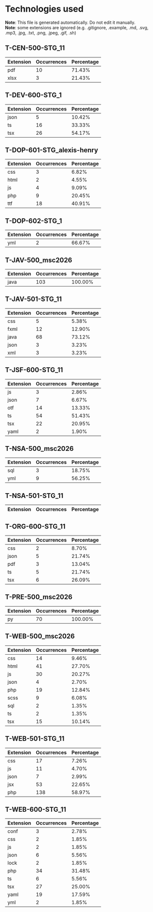 # Technologies used
**Note**: This file is generated automatically. Do not edit it manually.<br/>
**Note**: some extensions are ignored (e.g. .gitignore, .example, .md, .svg, .mp3, .jpg, .txt, .png, .jpeg, .gif, .sh)

## T-CEN-500-STG_11
| Extension | Occurrences | Percentage |
| --------- | ----------- | ---------- |
| pdf | 10 | 71.43% |
| xlsx | 3 | 21.43% |

## T-DEV-600-STG_1
| Extension | Occurrences | Percentage |
| --------- | ----------- | ---------- |
| json | 5 | 10.42% |
| ts | 16 | 33.33% |
| tsx | 26 | 54.17% |

## T-DOP-601-STG_alexis-henry
| Extension | Occurrences | Percentage |
| --------- | ----------- | ---------- |
| css | 3 | 6.82% |
| html | 2 | 4.55% |
| js | 4 | 9.09% |
| php | 9 | 20.45% |
| ttf | 18 | 40.91% |

## T-DOP-602-STG_1
| Extension | Occurrences | Percentage |
| --------- | ----------- | ---------- |
| yml | 2 | 66.67% |

## T-JAV-500_msc2026
| Extension | Occurrences | Percentage |
| --------- | ----------- | ---------- |
| java | 103 | 100.00% |

## T-JAV-501-STG_11
| Extension | Occurrences | Percentage |
| --------- | ----------- | ---------- |
| css | 5 | 5.38% |
| fxml | 12 | 12.90% |
| java | 68 | 73.12% |
| json | 3 | 3.23% |
| xml | 3 | 3.23% |

## T-JSF-600-STG_11
| Extension | Occurrences | Percentage |
| --------- | ----------- | ---------- |
| js | 3 | 2.86% |
| json | 7 | 6.67% |
| otf | 14 | 13.33% |
| ts | 54 | 51.43% |
| tsx | 22 | 20.95% |
| yaml | 2 | 1.90% |

## T-NSA-500_msc2026
| Extension | Occurrences | Percentage |
| --------- | ----------- | ---------- |
| sql | 3 | 18.75% |
| yml | 9 | 56.25% |

## T-NSA-501-STG_11
| Extension | Occurrences | Percentage |
| --------- | ----------- | ---------- |


## T-ORG-600-STG_11
| Extension | Occurrences | Percentage |
| --------- | ----------- | ---------- |
| css | 2 | 8.70% |
| json | 5 | 21.74% |
| pdf | 3 | 13.04% |
| ts | 5 | 21.74% |
| tsx | 6 | 26.09% |

## T-PRE-500_msc2026
| Extension | Occurrences | Percentage |
| --------- | ----------- | ---------- |
| py | 70 | 100.00% |

## T-WEB-500_msc2026
| Extension | Occurrences | Percentage |
| --------- | ----------- | ---------- |
| css | 14 | 9.46% |
| html | 41 | 27.70% |
| js | 30 | 20.27% |
| json | 4 | 2.70% |
| php | 19 | 12.84% |
| scss | 9 | 6.08% |
| sql | 2 | 1.35% |
| ts | 2 | 1.35% |
| tsx | 15 | 10.14% |

## T-WEB-501-STG_11
| Extension | Occurrences | Percentage |
| --------- | ----------- | ---------- |
| css | 17 | 7.26% |
| js | 11 | 4.70% |
| json | 7 | 2.99% |
| jsx | 53 | 22.65% |
| php | 138 | 58.97% |

## T-WEB-600-STG_11
| Extension | Occurrences | Percentage |
| --------- | ----------- | ---------- |
| conf | 3 | 2.78% |
| css | 2 | 1.85% |
| js | 2 | 1.85% |
| json | 6 | 5.56% |
| lock | 2 | 1.85% |
| php | 34 | 31.48% |
| ts | 6 | 5.56% |
| tsx | 27 | 25.00% |
| yaml | 19 | 17.59% |
| yml | 2 | 1.85% |
